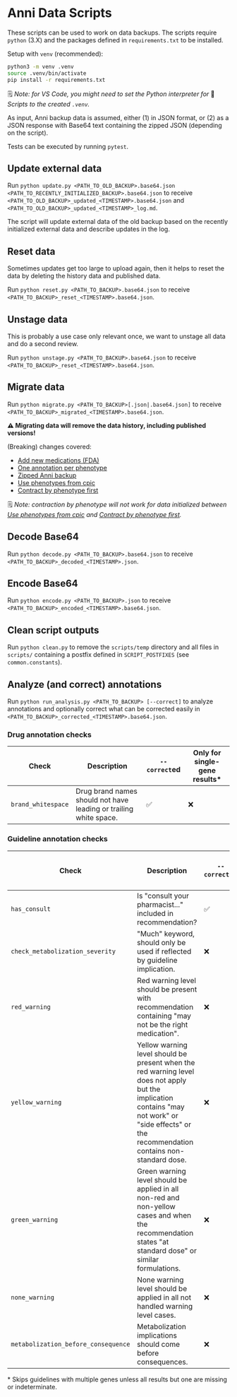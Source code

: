 # Anni Data Scripts

These scripts can be used to work on data backups.
The scripts require `python` (3.X) and the packages defined in
`requirements.txt` to be installed.

Setup with `venv` (recommended):

```bash
python3 -m venv .venv
source .venv/bin/activate
pip install -r requirements.txt
```

🗒️ _Note: for VS Code, you might need to set the Python interpreter for_
📜 _Scripts to the created `.venv`._

As input, Anni backup data is assumed, either (1) in JSON format, or (2) as a
JSON response with Base64 text containing the zipped JSON (depending on the
script).

Tests can be executed by running `pytest`.

## Update external data

Run `python update.py <PATH_TO_OLD_BACKUP>.base64.json
<PATH_TO_RECENTLY_INITIALIZED_BACKUP>.base64.json` to receive
`<PATH_TO_OLD_BACKUP>_updated_<TIMESTAMP>.base64.json` and
`<PATH_TO_OLD_BACKUP>_updated_<TIMESTAMP>_log.md`.

The script will update external data of the old backup based on the recently
initialized external data and describe updates in the log.

## Reset data

Sometimes updates get too large to upload again, then it helps to reset the data
by deleting the history data and published data.

Run `python reset.py <PATH_TO_BACKUP>.base64.json` to receive
`<PATH_TO_BACKUP>_reset_<TIMESTAMP>.base64.json`.

## Unstage data

This is probably a use case only relevant once, we want to unstage all data and
do a second review.

Run `python unstage.py <PATH_TO_BACKUP>.base64.json` to receive
`<PATH_TO_BACKUP>_reset_<TIMESTAMP>.base64.json`.

## Migrate data

Run `python migrate.py <PATH_TO_BACKUP>[.json|.base64.json]` to receive
`<PATH_TO_BACKUP>_migrated_<TIMESTAMP>.base64.json`.

**⚠️ Migrating data will remove the data history, including
published versions!**

(Breaking) changes covered:

* [Add new medications (FDA)](https://github.com/hpi-dhc/PharMe/pull/582)
* [One annotation per phenotype](https://github.com/hpi-dhc/PharMe/pull/597)
* [Zipped Anni backup](https://github.com/hpi-dhc/PharMe/pull/599)
* [Use phenotypes from cpic](https://github.com/hpi-dhc/PharMe/pull/602)
* [Contract by phenotype first](https://github.com/hpi-dhc/PharMe/pull/604)

🗒️ _Note: contraction by phenotype will not work for data initialized between
[Use phenotypes from cpic](https://github.com/hpi-dhc/PharMe/pull/602) and
[Contract by phenotype first](https://github.com/hpi-dhc/PharMe/pull/604)._

## Decode Base64

Run `python decode.py <PATH_TO_BACKUP>.base64.json` to receive
`<PATH_TO_BACKUP>_decoded_<TIMESTAMP>.json`.

## Encode Base64

Run `python encode.py <PATH_TO_BACKUP>.json` to receive
`<PATH_TO_BACKUP>_encoded_<TIMESTAMP>.base64.json`.

## Clean script outputs

Run `python clean.py` to remove the `scripts/temp` directory and all files in
`scripts/` containing a postfix defined in `SCRIPT_POSTFIXES` (see
`common.constants`).

## Analyze (and correct) annotations

Run `python run_analysis.py <PATH_TO_BACKUP> [--correct]` to analyze annotations
and optionally correct what can be corrected easily in
`<PATH_TO_BACKUP>_corrected_<TIMESTAMP>.base64.json`.

### Drug annotation checks

| Check | Description | `--correct`ed | Only for single-gene results* |
| ----- | ----------- | ------------- | ----------------------------- |
| `brand_whitespace` | Drug brand names should not have leading or trailing white space. | ✅ | ❌ |

### Guideline annotation checks

| Check | Description | `--correct`ed | Only for single-gene results* |
| ----- | ----------- | ------------- | ----------------------------- |
| `has_consult` | Is "consult your pharmacist..." included in recommendation? | ✅ | ❌ |
| `check_metabolization_severity` | "Much" keyword, should only be used if reflected by guideline implication. | ❌ | ✅ |
| `red_warning` | Red warning level should be present with recommendation containing "may not be the right medication". | ❌ | ❌ |
| `yellow_warning` | Yellow warning level should be present when the red warning level does not apply but the implication contains "may not work" or "side effects" or the recommendation contains non-standard dose. | ❌ | ❌ |
| `green_warning` | Green warning level should be applied in all non-red and non-yellow cases and when the recommendation states "at standard dose" or similar formulations. | ❌ | ❌ |
| `none_warning` | None warning level should be applied in all not handled warning level cases. | ❌ | ❌ |
| `metabolization_before_consequence` | Metabolization implications should come before consequences. | ❌ | ❌ |

\* Skips guidelines with multiple genes unless all results but one are missing
or indeterminate.
